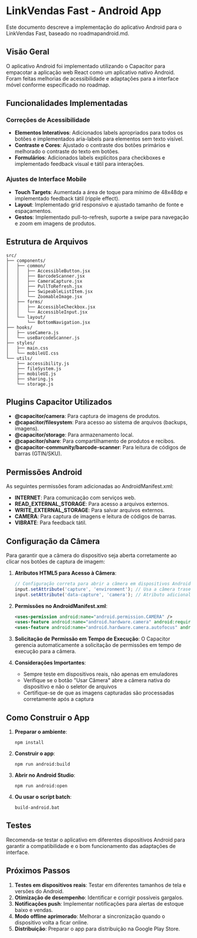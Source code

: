 # LinkVendas Fast - Android App

Este documento descreve a implementação do aplicativo Android para o LinkVendas Fast, baseado no roadmapandroid.md.

## Visão Geral

O aplicativo Android foi implementado utilizando o Capacitor para empacotar a aplicação web React como um aplicativo nativo Android. Foram feitas melhorias de acessibilidade e adaptações para a interface móvel conforme especificado no roadmap.

## Funcionalidades Implementadas

### Correções de Acessibilidade

- **Elementos Interativos**: Adicionados labels apropriados para todos os botões e implementados aria-labels para elementos sem texto visível.
- **Contraste e Cores**: Ajustado o contraste dos botões primários e melhorado o contraste do texto em botões.
- **Formulários**: Adicionados labels explícitos para checkboxes e implementado feedback visual e tátil para interações.

### Ajustes de Interface Mobile

- **Touch Targets**: Aumentada a área de toque para mínimo de 48x48dp e implementado feedback tátil (ripple effect).
- **Layout**: Implementado grid responsivo e ajustado tamanho de fonte e espaçamentos.
- **Gestos**: Implementado pull-to-refresh, suporte a swipe para navegação e zoom em imagens de produtos.

## Estrutura de Arquivos

```
src/
├── components/
│   ├── common/
│   │   ├── AccessibleButton.jsx
│   │   ├── BarcodeScanner.jsx
│   │   ├── CameraCapture.jsx
│   │   ├── PullToRefresh.jsx
│   │   ├── SwipeableListItem.jsx
│   │   └── ZoomableImage.jsx
│   ├── forms/
│   │   ├── AccessibleCheckbox.jsx
│   │   └── AccessibleInput.jsx
│   └── layout/
│       └── BottomNavigation.jsx
├── hooks/
│   ├── useCamera.js
│   └── useBarcodeScanner.js
├── styles/
│   ├── main.css
│   └── mobileUI.css
└── utils/
    ├── accessibility.js
    ├── fileSystem.js
    ├── mobileUI.js
    ├── sharing.js
    └── storage.js
```

## Plugins Capacitor Utilizados

- **@capacitor/camera**: Para captura de imagens de produtos.
- **@capacitor/filesystem**: Para acesso ao sistema de arquivos (backups, imagens).
- **@capacitor/storage**: Para armazenamento local.
- **@capacitor/share**: Para compartilhamento de produtos e recibos.
- **@capacitor-community/barcode-scanner**: Para leitura de códigos de barras (GTIN/SKU).

## Permissões Android

As seguintes permissões foram adicionadas ao AndroidManifest.xml:

- **INTERNET**: Para comunicação com serviços web.
- **READ_EXTERNAL_STORAGE**: Para acesso a arquivos externos.
- **WRITE_EXTERNAL_STORAGE**: Para salvar arquivos externos.
- **CAMERA**: Para captura de imagens e leitura de códigos de barras.
- **VIBRATE**: Para feedback tátil.

## Configuração da Câmera

Para garantir que a câmera do dispositivo seja aberta corretamente ao clicar nos botões de captura de imagem:

1. **Atributos HTML5 para Acesso à Câmera**:
   ```javascript
   // Configuração correta para abrir a câmera em dispositivos Android
   input.setAttribute('capture', 'environment'); // Usa a câmera traseira
   input.setAttribute('data-capture', 'camera'); // Atributo adicional para frameworks de conversão
   ```

2. **Permissões no AndroidManifest.xml**:
   ```xml
   <uses-permission android:name="android.permission.CAMERA" />
   <uses-feature android:name="android.hardware.camera" android:required="false" />
   <uses-feature android:name="android.hardware.camera.autofocus" android:required="false" />
   ```

3. **Solicitação de Permissão em Tempo de Execução**:
   O Capacitor gerencia automaticamente a solicitação de permissões em tempo de execução para a câmera.

4. **Considerações Importantes**:
   - Sempre teste em dispositivos reais, não apenas em emuladores
   - Verifique se o botão "Usar Câmera" abre a câmera nativa do dispositivo e não o seletor de arquivos
   - Certifique-se de que as imagens capturadas são processadas corretamente após a captura

## Como Construir o App

1. **Preparar o ambiente**:
   ```
   npm install
   ```

2. **Construir o app**:
   ```
   npm run android:build
   ```

3. **Abrir no Android Studio**:
   ```
   npm run android:open
   ```

4. **Ou usar o script batch**:
   ```
   build-android.bat
   ```

## Testes

Recomenda-se testar o aplicativo em diferentes dispositivos Android para garantir a compatibilidade e o bom funcionamento das adaptações de interface.

## Próximos Passos

1. **Testes em dispositivos reais**: Testar em diferentes tamanhos de tela e versões do Android.
2. **Otimização de desempenho**: Identificar e corrigir possíveis gargalos.
3. **Notificações push**: Implementar notificações para alertas de estoque baixo e vendas.
4. **Modo offline aprimorado**: Melhorar a sincronização quando o dispositivo volta a ficar online.
5. **Distribuição**: Preparar o app para distribuição na Google Play Store.
